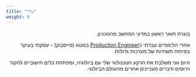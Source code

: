 ```yaml
---
title: "עליי"
weight: 8
---
```


<div dir="rtl" style="text-align: right;">

בוגרת תואר ראשון במדעי המחשב מהטכניון.

אחרי הלימודים עבדתי כ[Production Engineer](https://engineering.fb.com/category/production-engineering/) במטא (פייסבוק) - עסקתי בעיקר בפיתוח תשתיות של מערכות גדולות.

היום אני משלבת את הרקע הטכנולוגי שלי עם ביולוגיה, ומפתחת כלים חישוביים לחקור וירוסים ודברים מעניינים אחרים מהעולם הביולוגי.